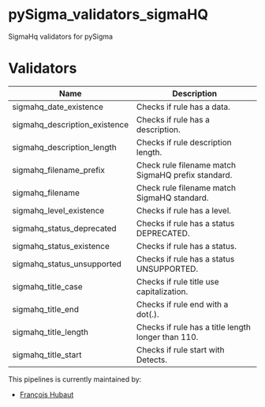 # pySigma_validators_sigmaHQ
SigmaHq validators for pySigma 

# Validators

| Name | Description|
| --- | ---|
| sigmahq_date_existence                | Checks if rule has a data.                                  |
| sigmahq_description_existence         | Checks if rule has a description.                           |
| sigmahq_description_length            | Checks if rule description length.                          |
| sigmahq_filename_prefix               | Check rule filename match SigmaHQ prefix standard.          |
| sigmahq_filename                      | Check rule filename match SigmaHQ standard.                 |
| sigmahq_level_existence               | Checks if rule has a level.                                 |
| sigmahq_status_deprecated             | Checks if rule has a status DEPRECATED.                     |
| sigmahq_status_existence              | Checks if rule has a status.                                |
| sigmahq_status_unsupported            | Checks if rule has a status UNSUPPORTED.                    |
| sigmahq_title_case                    | Checks if rule title use capitalization.                    |
| sigmahq_title_end                     | Checks if rule end with a dot(.).                          |
| sigmahq_title_length                  | Checks if rule has a title length longer than 110.          |
| sigmahq_title_start                   | Checks if rule start with Detects.                          |

This pipelines is currently maintained by:
* [François Hubaut](https://github.com/frack113)
